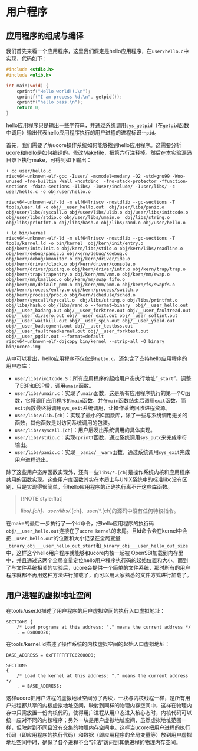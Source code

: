 # 用户程序

## 应用程序的组成与编译

我们首先来看一个应用程序，这里我们假定是hello应用程序，在`user/hello.c`中实现，代码如下：

```c
#include <stdio.h>
#include <ulib.h>

int main(void) {
    cprintf("Hello world!!.\n");
    cprintf("I am process %d.\n", getpid());
    cprintf("hello pass.\n");
    return 0;
}
```

hello应用程序只是输出一些字符串，并通过系统调用`sys_getpid`（在`getpid`函数中调用）输出代表hello应用程序执行的用户进程的进程标识--`pid`。

首先，我们需要了解ucore操作系统如何能够找到hello应用程序。这需要分析ucore和hello是如何编译的。修改Makefile，把第六行注释掉。然后在本实验源码目录下执行make，可得到如下输出：

```
+ cc user/hello.c
riscv64-unknown-elf-gcc -Iuser/ -mcmodel=medany -O2 -std=gnu99 -Wno-unused -fno-builtin -Wall -nostdinc  -fno-stack-protector -ffunction-sections -fdata-sections -Ilibs/ -Iuser/include/ -Iuser/libs/ -c user/hello.c -o obj/user/hello.o

riscv64-unknown-elf-ld -m elf64lriscv -nostdlib --gc-sections -T tools/user.ld -o obj/__user_hello.out  obj/user/libs/panic.o obj/user/libs/syscall.o obj/user/libs/ulib.o obj/user/libs/initcode.o obj/user/libs/stdio.o obj/user/libs/umain.o  obj/libs/string.o obj/libs/printfmt.o obj/libs/hash.o obj/libs/rand.o obj/user/hello.o

+ ld bin/kernel
riscv64-unknown-elf-ld -m elf64lriscv -nostdlib --gc-sections -T tools/kernel.ld -o bin/kernel  obj/kern/init/entry.o obj/kern/init/init.o obj/kern/libs/stdio.o obj/kern/libs/readline.o obj/kern/debug/panic.o obj/kern/debug/kdebug.o obj/kern/debug/kmonitor.o obj/kern/driver/ide.o obj/kern/driver/clock.o obj/kern/driver/console.o obj/kern/driver/picirq.o obj/kern/driver/intr.o obj/kern/trap/trap.o obj/kern/trap/trapentry.o obj/kern/mm/vmm.o obj/kern/mm/swap.o obj/kern/mm/kmalloc.o obj/kern/mm/swap_fifo.o obj/kern/mm/default_pmm.o obj/kern/mm/pmm.o obj/kern/fs/swapfs.o obj/kern/process/entry.o obj/kern/process/switch.o obj/kern/process/proc.o obj/kern/schedule/sched.o obj/kern/syscall/syscall.o  obj/libs/string.o obj/libs/printfmt.o obj/libs/hash.o obj/libs/rand.o --format=binary  obj/__user_hello.out obj/__user_badarg.out obj/__user_forktree.out obj/__user_faultread.out obj/__user_divzero.out obj/__user_exit.out obj/__user_softint.out obj/__user_waitkill.out obj/__user_spin.out obj/__user_yield.out obj/__user_badsegment.out obj/__user_testbss.out obj/__user_faultreadkernel.out obj/__user_forktest.out obj/__user_pgdir.out --format=default
riscv64-unknown-elf-objcopy bin/kernel --strip-all -O binary bin/ucore.img
```

从中可以看出，hello应用程序不仅仅是`hello.c`，还包含了支持hello应用程序的用户态库：

- `user/libs/initcode.S`：所有应用程序的起始用户态执行地址“`_start`”，调整了EBP和ESP后，调用`umain`函数。
- `user/libs/umain.c`：实现了`umain`函数，这是所有应用程序执行的第一个C函数，它将调用应用程序的`main`函数，并在`main`函数结束后调用`exit`函数，而`exit`函数最终将调用`sys_exit`系统调用，让操作系统回收进程资源。
- `user/libs/ulib.[ch]`：实现了最小的C函数库，除了一些与系统调用无关的函数，其他函数是对访问系统调用的包装。
- `user/libs/syscall.[ch]`：用户层发出系统调用的具体实现。
- `user/libs/stdio.c`：实现`cprintf`函数，通过系统调用`sys_putc`来完成字符输出。
- `user/libs/panic.c`：实现`__panic/__warn`函数，通过系统调用`sys_exit`完成用户进程退出。

除了这些用户态库函数实现外，还有一些`libs/*.[ch]`是操作系统内核和应用程序共用的函数实现。这些用户库函数其实在本质上与UNIX系统中的标准libc没有区别，只是实现得很简单，但hello应用程序的正确执行离不开这些库函数。

> [!NOTE|style:flat]
>
> libs/*.[ch]、user/libs/*.[ch]、user/*.[ch]的源码中没有任何特权指令。

在make的最后一步执行了一个ld命令，把hello应用程序的执行码`obj/__user_hello.out`连接在了`ucore kernel`的末尾。且ld命令会在kernel中会把`__user_hello.out`的位置和大小记录在全局变量`_binary_obj___user_hello_out_start`和`_binary_obj___user_hello_out_size`中，这样这个hello用户程序就能够和ucore内核一起被 OpenSBI加载到内存里中，并且通过这两个全局变量定位hello用户程序执行码的起始位置和大小。而到了与文件系统相关的实验后，ucore会提供一个简单的文件系统，那时所有的用户程序就都不再用这种方法进行加载了，而可以用大家熟悉的文件方式进行加载了。

## 用户进程的虚拟地址空间

在tools/user.ld描述了用户程序的用户虚拟空间的执行入口虚拟地址：

```livescript
SECTIONS {
    /* Load programs at this address: "." means the current address */
    . = 0x800020;
```

在tools/kernel.ld描述了操作系统的内核虚拟空间的起始入口虚拟地址：

```livescript
BASE_ADDRESS = 0xFFFFFFFFC0200000;

SECTIONS
{
    /* Load the kernel at this address: "." means the current address */
    . = BASE_ADDRESS;

```

这样ucore把用户进程的虚拟地址空间分了两块，一块与内核线程一样，是所有用户进程都共享的内核虚拟地址空间，映射到同样的物理内存空间中，这样在物理内存中只需放置一份内核代码，使得用户进程从用户态进入核心态时，内核代码可以统一应对不同的内核程序；另外一块是用户虚拟地址空间，虽然虚拟地址范围一样，但映射到不同且没有交集的物理内存空间中。这样当ucore把用户进程的执行代码（即应用程序的执行代码）和数据（即应用程序的全局变量等）放到用户虚拟地址空间中时，确保了各个进程不会“非法”访问到其他进程的物理内存空间。